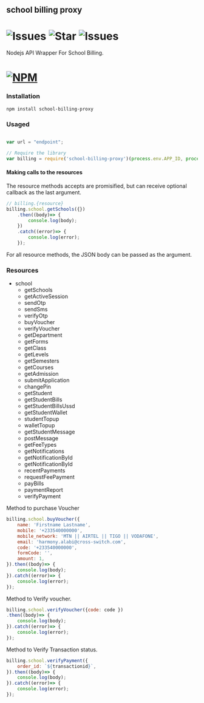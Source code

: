## school billing proxy 

# ![Issues](https://img.shields.io/github/issues/harmonizerblinks/school-billing-proxy) ![Star](https://img.shields.io/github/stars/harmonizerblinks/school-billing-proxy) ![Issues](https://img.shields.io/github/license/harmonizerblinks/school-billing-proxy)

Nodejs API Wrapper For School Billing.

# [![NPM](https://nodei.co/npm/school-billing-proxy.png)](https://nodei.co/npm/school-billing-proxy/)

### Installation

```
npm install school-billing-proxy
```

### Usaged

```js

var url = "endpoint";

// Require the library
var billing = require('school-billing-proxy')(process.env.APP_ID, process.env.APP_KEY, process.env.SCHOOL_CODE, url);


```

#### Making calls to the resources
The resource methods accepts are promisified, but can receive optional callback as the last argument.

```js
// billing.{resource}
billing.school.getSchools({})
	.then((body)=> {
  		console.log(body);
	})
	.catch((error)=> {
		console.log(error);
	});
```



For all resource methods, the JSON body can be passed as the argument.

### Resources

- school
  - getSchools
  - getActiveSession
  - sendOtp
  - sendSms
  - verifyOtp
  - buyVoucher
  - verifyVoucher
  - getDepartment
  - getForms
  - getClass
  - getLevels
  - getSemesters
  - getCourses
  - getAdmission
  - submitApplication
  - changePin
  - getStudent
  - getStudentBills
  - getStudentBillsUssd
  - getStudentWallet
  - studentTopup
  - walletTopup
  - getStudentMessage
  - postMessage
  - getFeeTypes
  - getNotifications
  - getNotificationById
  - getNotificationById
  - recentPayments
  - requestFeePayment
  - payBills
  - paymentReport
  - verifyPayment


Method to purchase Voucher

```js
billing.school.buyVoucher({
	name: 'Firstname Lastname',
	mobile: '+233540000000',
	mobile_network: 'MTN || AIRTEL || TIGO || VODAFONE',
	email: 'harmony.alabi@cross-switch.com',
	code: '+233540000000',
	formCode: '',
	amount: 1,
}).then((body)=> {
	console.log(body);
}).catch((error)=> {
	console.log(error);
});
```


Method to Verify voucher.

```js
billing.school.verifyVoucher({code: code })
.then((body)=> {
	console.log(body);
}).catch((error)=> {
	console.log(error);
});
```

Method to Verify Transaction status.

```js
billing.school.verifyPayment({
	order_id: `${transactionid}`,
}).then((body)=> {
	console.log(body);
}).catch((error)=> {
	console.log(error);
});
```


